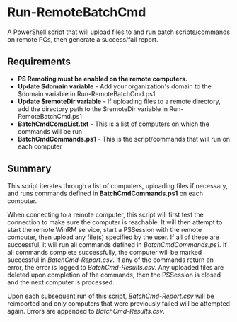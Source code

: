 # Run-RemoteBatchCmd
A PowerShell script that will upload files to and run batch scripts/commands on remote PCs, then generate a success/fail report.

## Requirements
* **PS Remoting must be enabled on the remote computers.**
* **Update $domain variable** - Add your organization's domain to the $domain variable in Run-RemoteBatchCmd.ps1
* **Update $remoteDir variable** - If uploading files to a remote directory, add the directory path to the $remoteDir variable in Run-RemoteBatchCmd.ps1
* **BatchCmdCompList.txt** - This is a list of computers on which the commands will be run
* **BatchCmdCommands.ps1** - This is the script/commands that will run on each computer
 
## Summary
This script iterates through a list of computers, uploading files if necessary, and runs commands defined in **BatchCmdCommands.ps1** on each computer.

When connecting to a remote computer, this script will first test the connection to make sure the computer is reachable. It will then attempt to start the remote WinRM service, start a PSSession with the remote computer, then upload any file(s) specified by the user. If all of these are successful, it will run all commands defined in *BatchCmdCommands.ps1*. If all commands complete successfully, the computer will be marked successful in *BatchCmd-Report.csv*. If any of the commands return an error, the error is logged to *BatchCmd-Results.csv*. Any uploaded files are deleted upon completion of the commands, then the PSSession is closed and the next computer is processed.

Upon each subsequent run of this script, *BatchCmd-Report.csv* will be reimported and only computers that were previously failed will be attempted again. Errors are appended to *BatchCmd-Results.csv*.



